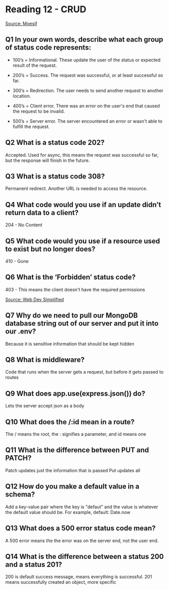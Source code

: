 # Reading 12 - CRUD

[Source: Moesif](https://www.moesif.com/blog/technical/api-design/Which-HTTP-Status-Code-To-Use-For-Every-CRUD-App/)

## Q1 In your own words, describe what each group of status code represents:

- 100’s = Informational. These update the user of the status or expected result of the request.

- 200’s = Success. The request was successful, or at least successful so far.

- 300’s = Redirection. The user needs to send another request to another location.

- 400’s = Client error. There was an error on the user's end that caused the request to be invalid.

- 500’s = Server error. The server encountered an error or wasn't able to fulfill the request.

## Q2 What is a status code 202?

Accepted. Used for async, this means the request was successful so far, but the response will finish in the future.

## Q3 What is a status code 308?

Permanent redirect. Another URL is needed to access the resource.

## Q4 What code would you use if an update didn’t return data to a client?

204 - No Content

## Q5 What code would you use if a resource used to exist but no longer does?

410 - Gone

## Q6 What is the ‘Forbidden’ status code?

403 - This means the client doesn't have the required permissions

[Source: Web Dev Simplified](https://www.youtube.com/channel/UCFbNIlppjAuEX4znoulh0Cw)

## Q7 Why do we need to pull our MongoDB database string out of our server and put it into our .env?

Because it is sensitive information that should be kept hidden

## Q8 What is middleware?

Code that runs when the server gets a request, but before it gets passed to routes

## Q9 What does app.use(express.json()) do?

Lets the server accept json as a body

## Q10 What does the /:id mean in a route?

The / means the root, the : signifies a parameter, and id means one

## Q11 What is the difference between PUT and PATCH?

Patch updates just the information that is passed
Put updates all

## Q12 How do you make a default value in a schema?

Add a key-value pair where the key is "defaut" and the value is whatever the default value should be. For example, default: Date.now

## Q13 What does a 500 error status code mean?

A 500 error means the the error was on the server end, not the user end.

## Q14 What is the difference between a status 200 and a status 201?

200 is default success message, means everything is successful.
201 means successfully created an object, more specific
